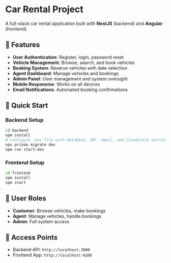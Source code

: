 # Car Rental Project

A full-stack car rental application built with **NestJS** (backend) and **Angular** (frontend).

## 🚗 Features

- **User Authentication**: Register, login, password reset
- **Vehicle Management**: Browse, search, and book vehicles
- **Booking System**: Reserve vehicles with date selection
- **Agent Dashboard**: Manage vehicles and bookings
- **Admin Panel**: User management and system oversight
- **Mobile Responsive**: Works on all devices
- **Email Notifications**: Automated booking confirmations

## 🚀 Quick Start

### Backend Setup
```bash
cd backend
npm install
# Configure .env file with database, JWT, email, and Cloudinary settings
npx prisma migrate dev
npm run start:dev
```

### Frontend Setup
```bash
cd frontend
npm install
npm start
```



## 🔐 User Roles

- **Customer**: Browse vehicles, make bookings
- **Agent**: Manage vehicles, handle bookings
- **Admin**: Full system access

## 📱 Access Points

- Backend API: `http://localhost:3000`
- Frontend App: `http://localhost:4200`

